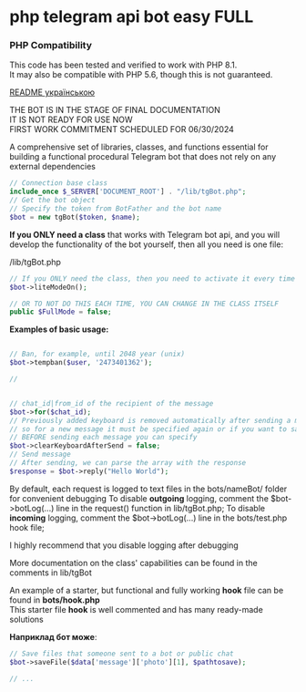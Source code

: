 # php telegram api bot easy FULL

### PHP Compatibility  
This code has been tested and verified to work with PHP 8.1.  
It may also be compatible with PHP 5.6, though this is not guaranteed.  

[README українською](../docs/README.ua.md)  

THE BOT IS IN THE STAGE OF FINAL DOCUMENTATION  
IT IS NOT READY FOR USE NOW  
FIRST WORK COMMITMENT SCHEDULED FOR 06/30/2024  

A comprehensive set of libraries, classes, and functions essential for building a functional procedural Telegram bot that does not rely on any external dependencies

```php
// Connection base class
include_once $_SERVER['DOCUMENT_ROOT'] . "/lib/tgBot.php";
// Get the bot object
// Specify the token from BotFather and the bot name
$bot = new tgBot($token, $name);
```

**If you ONLY need a class**  that works with Telegram bot api, and you will develop the functionality of the bot yourself, then all you need is one file:  

/lib/tgBot.php  

```php
// If you ONLY need the class, then you need to activate it every time you get the object
$bot->liteModeOn();

// OR TO NOT DO THIS EACH TIME, YOU CAN CHANGE IN THE CLASS ITSELF  
public $FullMode = false;
```

**Examples of basic usage:**  
```php

// Ban, for example, until 2048 year (unix)
$bot->tempban($user, '2473401362');

// 


// chat_id|from_id of the recipient of the message
$bot->for($chat_id);
// Previously added keyboard is removed automatically after sending a message
// so for a new message it must be specified again or if you want to save the keyboard
// BEFORE sending each message you can specify
$bot->clearKeyboardAfterSend = false;
// Send message
// After sending, we can parse the array with the response
$response = $bot->reply("Hello World");

```


By default, each request is logged to text files in the bots/nameBot/ folder for convenient debugging
To disable **outgoing** logging, comment the $bot->botLog(...) line in the request() function in lib/tgBot.php;
To disable **incoming** logging, comment the $bot->botLog(...) line in the bots/test.php hook file;

I highly recommend that you disable logging after debugging


More documentation on the class' capabilities can be found in the comments in lib/tgBot


An example of a starter, but functional and fully working **hook** file can be found in
**bots/hook.php**  
This starter file **hook** is well commented and has many ready-made solutions  

**Наприклад бот може**: 
```php
// Save files that someone sent to a bot or public chat
$bot->saveFile($data['message']['photo'][1], $pathtosave);

// ...

```
